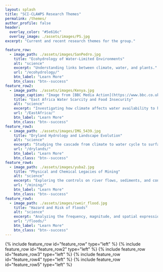```yaml
---
layout: splash
title: "SCI-CLAWPS Research Themes"
permalink: /themes/
author_profile: false
header:
  overlay_color: "#5e616c"
  overlay_image: ./assets/images/PS.jpg
excerpt: "Current and recent research themes for the group."

feature_row:
  - image_path: ./assets/images/SanPedro.jpg
    title: "Ecohydrology of Water-Limited Environments"
    alt: "science"
    excerpt: "Understanding links between climate, water, and plants."
    url: "/ecohydrology/"
    btn_label: "Learn More"
    btn_class: "btn--success"
feature_row2:
  - image_path: ./assets/images/Kenya.jpg
    image_caption: "Image from [BBC Media Action](https://www.bbc.co.uk/mediaaction/)"
    title: "East Africa Water Scarcity and Food Insecurity"
    alt: "science"
    excerpt: "Investigating how climate affects water availability to human society in rural drylands."
    url: "/EastAfrica/"
    btn_label: "Learn More"
    btn_class: "btn--success"
feature_row3:
  - image_path: ./assets/images/IMG_5439.jpg
    title: "Dryland Hydrology and Landscape Evolution"
    alt: "science"
    excerpt: "Studying the cascade from climate to water cycle to surface processes to landforms in drylands."
    url: "/drylands/"
    btn_label: "Learn More"
    btn_class: "btn--success"
feature_row4:
  - image_path: ./assets/images/yuba2.jpg
    title: "Physical and Chemical Legacies of Mining"
    alt: "science"
    excerpt: "Exploring the controls on river flows, sediments, and contamination of food webs."
    url: "/mining/"
    btn_label: "Learn More"
    btn_class: "btn--success"
feature_row5:
  - image_path: ./assets/images/cweir_flood.jpg
    title: "Hazard and Risk of Floods"
    alt: "science"
    excerpt: "Analyzing the frequency, magnitude, and spatial expression of extreme events."
    url: "/floods/"
    btn_label: "Learn More"
    btn_class: "btn--success"
---
```

{% include feature_row id="feature_row" type="left" %}
{% include feature_row id="feature_row2" type="left" %}
{% include feature_row id="feature_row3" type="left" %}
{% include feature_row id="feature_row4" type="left" %}
{% include feature_row id="feature_row5" type="left" %}
